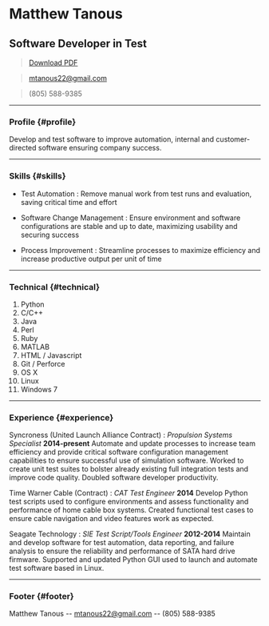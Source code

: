 # Matthew Tanous

## Software Developer in Test

> [Download PDF](resume.pdf)

> [mtanous22@gmail.com](mtanous22@gmail.com)

> (805) 588-9385

------

### Profile {#profile}
Develop and test software to improve automation, internal and customer-directed software ensuring company success.

------

### Skills {#skills}

* Test Automation
  : Remove manual work from test runs and evaluation, saving critical time and effort

* Software Change Management
  : Ensure environment and software configurations are stable and up to date, maximizing usability and securing success

* Process Improvement
  : Streamline processes to maximize efficiency and increase productive output per unit of time

------

### Technical {#technical}

1. Python
1. C/C++
1. Java
1. Perl
1. Ruby
1. MATLAB
1. HTML / Javascript
1. Git / Perforce
1. OS X
1. Linux
1. Windows 7

------

### Experience {#experience}

Syncroness (United Launch Alliance Contract)
: *Propulsion Systems Specialist*
  __2014-present__
  Automate and update processes to increase team efficiency and provide critical software configuration management capabilities to ensure successful use of simulation software.  Worked to create unit test suites to bolster already existing full integration tests and improve code quality.  Doubled software developer productivity.

Time Warner Cable (Contract)
: *CAT Test Engineer*
  __2014__
  Develop Python test scripts used to configure environments and assess functionality and performance of home cable box systems. Created functional test cases to ensure cable navigation and video features work as expected.

Seagate Technology
: *SIE Test Script/Tools Engineer*
  __2012-2014__
  Maintain and develop software for test automation, data reporting, and failure analysis to ensure the reliability and performance of SATA hard drive firmware.  Supported and updated Python GUI used to launch and automate test software based in Linux.

------

### Footer {#footer}

Matthew Tanous -- [mtanous22@gmail.com](mtanous22@gmail.com) -- (805) 588-9385
